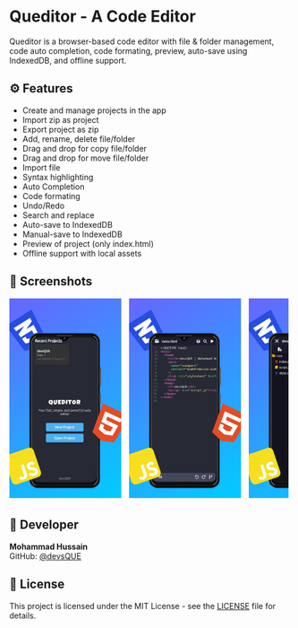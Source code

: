 # Queditor - A Code Editor

Queditor is a browser-based code editor with file & folder management, code auto completion, code formating, preview, auto-save using IndexedDB, and offline support.

## ⚙️ Features
- Create and manage projects in the app
- Import zip as project
- Export project as zip
- Add, rename, delete file/folder
- Drag and drop for copy file/folder
- Drag and drop for move file/folder
- Import file
- Syntax highlighting
- Auto Completion
- Code formating
- Undo/Redo
- Search and replace
- Auto-save to IndexedDB
- Manual-save to IndexedDB
- Preview of project (only index.html)
- Offline support with local assets

## 📸 Screenshots

<!-- Portrait Screenshots -->
<div style="overflow-x: auto; white-space: nowrap; display: inline-block; margin-right: 5px; ">
  <img src="images/home_port.png" alt="Homepage portrait" style="width:200px; display:inline-block; margin-right:10px;">
  <img src="images/editor_port.png" alt="Editor portrait" style="width:200px; display:inline-block; margin-right:10px;">
  <img src="images/filemanager_port.png" alt="Preview portrait" style="width:200px; display:inline-block; margin-right:10px;">
  <img src="images/preview_port.png" alt="Preview portrait" style="width:200px; display:inline-block; margin-right:10px;">
</div>


## 👤 Developer
**Mohammad Hussain**  
GitHub: [@devsQUE](https://github.com/devsQUE)

## 📜 License
This project is licensed under the MIT License - see the [LICENSE](LICENSE) file for details.
